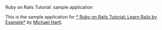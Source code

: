 Ruby on Rails Tutorial: sample application

This is the sample application for
[* Ruby on Rails Tutorial: Learn Rails by Example*](http://railstutorial.org/)
by [Michael Hartl](http://michaelhartl.com/).

